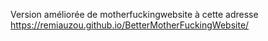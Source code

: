 Version améliorée de motherfuckingwebsite à cette adresse https://remiauzou.github.io/BetterMotherFuckingWebsite/
